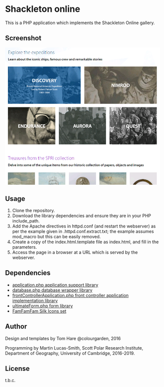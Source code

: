 Shackleton online
=================

This is a PHP application which implements the Shackleton Online gallery.


Screenshot
----------

![Screenshot](screenshot.png)


Usage
-----

1. Clone the repository.
2. Download the library dependencies and ensure they are in your PHP include_path.
3. Add the Apache directives in httpd.conf (and restart the webserver) as per the example given in .httpd.conf.extract.txt; the example assumes mod_macro but this can be easily removed.
4. Create a copy of the index.html.template file as index.html, and fill in the parameters.
5. Access the page in a browser at a URL which is served by the webserver.


Dependencies
------------

* [application.php application support library](http://download.geog.cam.ac.uk/projects/application/)
* [database.php database wrapper library](http://download.geog.cam.ac.uk/projects/database/)
* [frontControllerApplication.php front controller application implementation library](http://download.geog.cam.ac.uk/projects/frontcontrollerapplication/)
* [ultimateForm.php form library](http://download.geog.cam.ac.uk/projects/ultimateform/)
* [FamFamFam Silk Icons set](http://www.famfamfam.com/lab/icons/silk/)


Author
------

Design and templates by Tom Hare @colourgarden, 2016

Programming by Martin Lucas-Smith, Scott Polar Research Institute, Department of Geography, University of Cambridge, 2016-2019.


License
-------

t.b.c.

